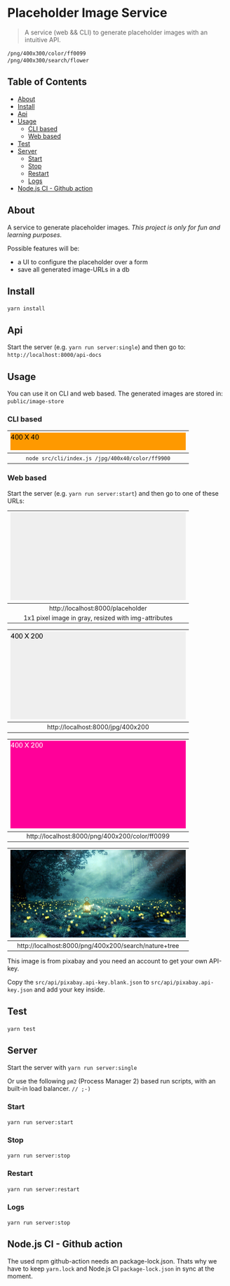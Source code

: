 # Placeholder Image Service
> A service (web && CLI) to generate placeholder images with an intuitive API.

```
/png/400x300/color/ff0099
/png/400x300/search/flower
```

## Table of Contents

<!-- toc -->

- [About](#about)
- [Install](#install)
- [Api](#api)
- [Usage](#usage)
  * [CLI based](#cli-based)
  * [Web based](#web-based)
- [Test](#test)
- [Server](#server)
  * [Start](#start)
  * [Stop](#stop)
  * [Restart](#restart)
  * [Logs](#logs)
- [Node.js CI - Github action](#nodejs-ci---github-action)

<!-- tocstop -->

## About
A service to generate placeholder images.
_This project is only for fun and learning purposes._

Possible features will be:
- a UI to configure the placeholder over a form
- save all generated image-URLs in a db

## Install
`yarn install`

## Api
Start the server (e.g. `yarn run server:single`) and then go to:
`http://localhost:8000/api-docs`

## Usage
You can use it on CLI and web based.
The generated images are stored in:
`public/image-store`

### CLI based
| ![](readme-assets/400x40_color_ff9900.jpg) |
|:--:| 
| `node src/cli/index.js /jpg/400x40/color/ff9900` |
### Web based
Start the server (e.g. `yarn run server:start`) and then go to one of these URLs:

| <img height="200" src="readme-assets/1x1_color_efefef.png" width="400"/>
|:--:| 
| http://localhost:8000/placeholder |
1x1 pixel image in gray, resized with img-attributes |


| ![](readme-assets/400x200_color_efefef.jpg) |
|:--:| 
| http://localhost:8000/jpg/400x200 |


| ![](readme-assets/400x200_color_ff0099.png) |
|:--:| 
| http://localhost:8000/png/400x200/color/ff0099 |


| ![](readme-assets/400x200_search_nature+tree.png) |
|:--:| 
| http://localhost:8000/png/400x200/search/nature+tree |

This image is from pixabay and you need an account to get your own API-key.

Copy the `src/api/pixabay.api-key.blank.json` to `src/api/pixabay.api-key.json` and add your key inside. 

## Test
`yarn test`

## Server

Start the server with `yarn run server:single`

Or use the following `pm2` (Process Manager 2) based run scripts, with an built-in load balancer. `// ;-)`

### Start
`yarn run server:start`

### Stop 
`yarn run server:stop`

### Restart 
`yarn run server:restart`

### Logs 
`yarn run server:stop`

## Node.js CI - Github action 
The used npm github-action needs an package-lock.json. 
Thats why we have to keep `yarn.lock` and Node.js CI `package-lock.json` in sync at the moment.
